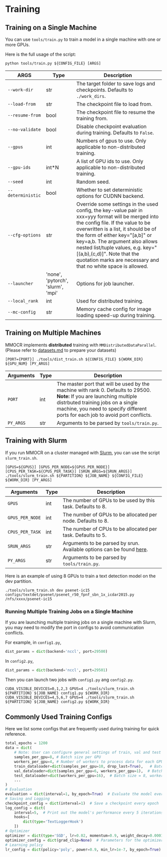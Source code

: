 # Training

## Training on a Single Machine


You can use `tools/train.py` to train a model in a single machine with one or more GPUs.

Here is the full usage of the script:

```shell
python tools/train.py ${CONFIG_FILE} [ARGS]
```


| ARGS      | Type                  |  Description                                                 |
| -------------- | --------------------- |  ----------------------------------------------------------- |
| `--work-dir`          | str                   |  The target folder to save logs and checkpoints. Defaults to `./work_dirs`. |
| `--load-from`   | str                   |  The checkpoint file to load from. |
| `--resume-from`        | bool |  The checkpoint file to resume the training from.|
| `--no-validate` | bool |  Disable checkpoint evaluation during training. Defaults to `False`. |
| `--gpus`       | int                   |  Numbers of gpus to use. Only applicable to non-distributed training. |
| `--gpu-ids`       | int*N                   | A list of GPU ids to use. Only applicable to non-distributed training. |
| `--seed`      | int                   |  Random seed. |
| `--deterministic`       | bool                   |  Whether to set deterministic options for CUDNN backend. |
| `--cfg-options`       | str                   |          Override some settings in the used config, the key-value pair in xxx=yyy format will be merged into the config file. If the value to be overwritten is a list, it should be of the form of either key="[a,b]" or key=a,b. The argument also allows nested list/tuple values, e.g. key="[(a,b),(c,d)]". Note that the quotation marks are necessary and that no white space is allowed.|
| `--launcher`       | 'none', 'pytorch', 'slurm', 'mpi' |  Options for job launcher. |
| `--local_rank`       | int                   |Used for distributed training.|
| `--mc-config`       | str                   |Memory cache config for image loading speed-up during training.|


## Training on Multiple Machines

MMOCR implements **distributed** training with `MMDistributedDataParallel`. (Please refer to [datasets.md](datasets.md) to prepare your datasets)

```shell
[PORT={PORT}] ./tools/dist_train.sh ${CONFIG_FILE} ${WORK_DIR} ${GPU_NUM} [PY_ARGS]
```

| Arguments      | Type                  |  Description                                                 |
| -------------- | --------------------- |  ----------------------------------------------------------- |
| `PORT`          | int                   |  The master port that will be used by the machine with rank 0. Defaults to 29500. **Note:** If you are launching multiple distrbuted training jobs on a single machine, you need to specify different ports for each job to avoid port conflicts.|
| `PY_ARGS`   | str                   |  Arguments to be parsed by `tools/train.py`.         |



## Training with Slurm

If you run MMOCR on a cluster managed with [Slurm](https://slurm.schedmd.com/), you can use the script `slurm_train.sh`.

```shell
[GPUS=${GPUS}] [GPUS_PER_NODE=${GPUS_PER_NODE}] [CPUS_PER_TASK=${CPUS_PER_TASK}] [SRUN_ARGS=${SRUN_ARGS}] ./tools/slurm_train.sh ${PARTITION} ${JOB_NAME} ${CONFIG_FILE} ${WORK_DIR} [PY_ARGS]
```

| Arguments      | Type                  |  Description                                                 |
| -------------- | --------------------- |  ----------------------------------------------------------- |
| `GPUS`          | int                   |  The number of GPUs to be used by this task. Defaults to 8. |
| `GPUS_PER_NODE`   | int                   |  The number of GPUs to be allocated per node. Defaults to 8. |
| `CPUS_PER_TASK`   | int                   |  The number of CPUs to be allocated per task. Defaults to 5. |
| `SRUN_ARGS`        | str                   |  Arguments to be parsed by srun. Available options can be found [here](https://slurm.schedmd.com/srun.html). |
| `PY_ARGS`   | str                   |  Arguments to be parsed by `tools/train.py`.         |

Here is an example of using 8 GPUs to train a text detection model on the dev partition.

```shell
./tools/slurm_train.sh dev psenet-ic15 configs/textdet/psenet/psenet_r50_fpnf_sbn_1x_icdar2015.py /nfs/xxxx/psenet-ic15
```

### Running Multiple Training Jobs on a Single Machine
If you are launching multiple training jobs on a single machine with Slurm, you may need to modify the port in configs to avoid communication conflicts.

For example, in `config1.py`,
```python
dist_params = dict(backend='nccl', port=29500)
```

In `config2.py`,
```python
dist_params = dict(backend='nccl', port=29501)
```

Then you can launch two jobs with `config1.py` ang `config2.py`.

```shell
CUDA_VISIBLE_DEVICES=0,1,2,3 GPUS=4 ./tools/slurm_train.sh ${PARTITION} ${JOB_NAME} config1.py ${WORK_DIR}
CUDA_VISIBLE_DEVICES=4,5,6,7 GPUS=4 ./tools/slurm_train.sh ${PARTITION} ${JOB_NAME} config2.py ${WORK_DIR}
```

## Commonly Used Training Configs

Here we list some configs that are frequently used during training for quick reference.

```python
total_epochs = 1200
data = dict(
    # Note: User can configure general settings of train, val and test dataloader by specifying them here. However, their values can be overridden in dataloader's config.
    samples_per_gpu=8, # Batch size per GPU
    workers_per_gpu=4, # Number of workers to process data for each GPU
    train_dataloader=dict(samples_per_gpu=10, drop_last=True),   # Batch size = 10, workers_per_gpu = 4
    val_dataloader=dict(samples_per_gpu=6, workers_per_gpu=1),  # Batch size = 6, workers_per_gpu = 1
    test_dataloader=dict(workers_per_gpu=16),  # Batch size = 8, workers_per_gpu = 16
    ...
)
# Evaluation
evaluation = dict(interval=1, by_epoch=True)  # Evaluate the model every epoch
# Saving and Logging
checkpoint_config = dict(interval=1)  # Save a checkpoint every epoch
log_config = dict(
    interval=5,  # Print out the model's performance every 5 iterations
    hooks=[
        dict(type='TextLoggerHook')
    ])
# Optimizer
optimizer = dict(type='SGD', lr=0.02, momentum=0.9, weight_decay=0.0001)  # Supports all optimizers in PyTorch and shares the same parameters
optimizer_config = dict(grad_clip=None)  # Parameters for the optimizer hook. See https://github.com/open-mmlab/mmcv/blob/master/mmcv/runner/hooks/optimizer.py for implementation details
# Learning policy
lr_config = dict(policy='poly', power=0.9, min_lr=1e-7, by_epoch=True)
```
